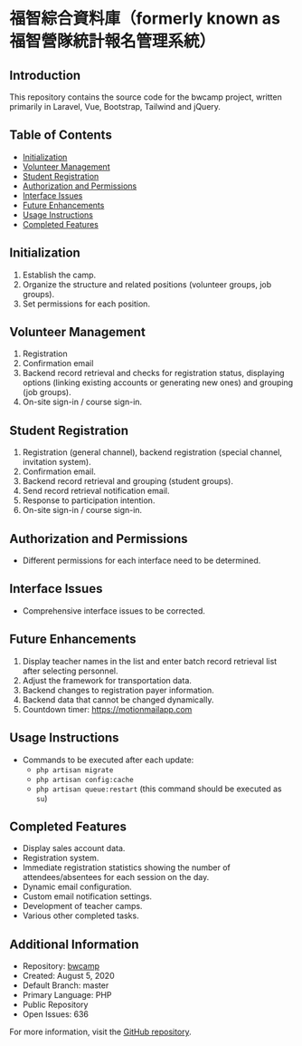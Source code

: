 # 福智綜合資料庫（formerly known as 福智營隊統計報名管理系統）

## Introduction
This repository contains the source code for the bwcamp project, written primarily in Laravel, Vue, Bootstrap, Tailwind and jQuery.

## Table of Contents
- [Initialization](#initialization)
- [Volunteer Management](#volunteer-management)
- [Student Registration](#student-registration)
- [Authorization and Permissions](#authorization-and-permissions)
- [Interface Issues](#interface-issues)
- [Future Enhancements](#future-enhancements)
- [Usage Instructions](#usage-instructions)
- [Completed Features](#completed-features)

## Initialization
1. Establish the camp.
2. Organize the structure and related positions (volunteer groups, job groups).
3. Set permissions for each position.

## Volunteer Management
1. Registration
2. Confirmation email
3. Backend record retrieval and checks for registration status, displaying options (linking existing accounts or generating new ones) and grouping (job groups).
4. On-site sign-in / course sign-in.

## Student Registration
1. Registration (general channel), backend registration (special channel, invitation system).
2. Confirmation email.
3. Backend record retrieval and grouping (student groups).
4. Send record retrieval notification email.
5. Response to participation intention.
6. On-site sign-in / course sign-in.

## Authorization and Permissions
- Different permissions for each interface need to be determined.

## Interface Issues
- Comprehensive interface issues to be corrected.

## Future Enhancements
1. Display teacher names in the list and enter batch record retrieval list after selecting personnel.
2. Adjust the framework for transportation data.
3. Backend changes to registration payer information.
4. Backend data that cannot be changed dynamically.
5. Countdown timer: https://motionmailapp.com

## Usage Instructions
- Commands to be executed after each update:
  - `php artisan migrate`
  - `php artisan config:cache`
  - `php artisan queue:restart` (this command should be executed as `su`)

## Completed Features
- Display sales account data.
- Registration system.
- Immediate registration statistics showing the number of attendees/absentees for each session on the day.
- Dynamic email configuration.
- Custom email notification settings.
- Development of teacher camps.
- Various other completed tasks.

## Additional Information
- Repository: [bwcamp](https://github.com/LZong-tw/bwcamp)
- Created: August 5, 2020
- Default Branch: master
- Primary Language: PHP
- Public Repository
- Open Issues: 636

For more information, visit the [GitHub repository](https://github.com/LZong-tw/bwcamp).

